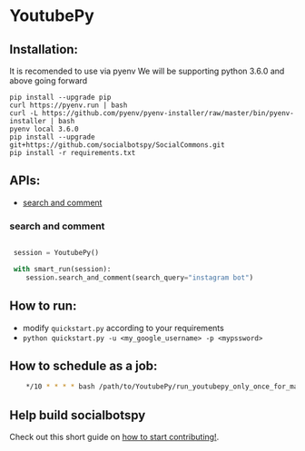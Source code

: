 # YoutubePy

## Installation:
It is recomended to use via pyenv We will be supporting python 3.6.0 and above going forward

```
pip install --upgrade pip
curl https://pyenv.run | bash
curl -L https://github.com/pyenv/pyenv-installer/raw/master/bin/pyenv-installer | bash
pyenv local 3.6.0
pip install --upgrade git+https://github.com/socialbotspy/SocialCommons.git
pip install -r requirements.txt
```

##  APIs:
  - [search and comment](#search-and-comment)

### search and comment

```python

 session = YoutubePy()

 with smart_run(session):
    session.search_and_comment(search_query="instagram bot")
 ```


## How to run:

 -  modify `quickstart.py` according to your requirements
 -  `python quickstart.py -u <my_google_username> -p <mypssword>`


## How to schedule as a job:

```bash
    */10 * * * * bash /path/to/YoutubePy/run_youtubepy_only_once_for_mac.sh /path/to/YoutubePy/quickstart.py $USERNAME $PASSWORD
```

## Help build socialbotspy
Check out this short guide on [how to start contributing!](https://github.com/InstaPy/instapy-docs/blob/master/CONTRIBUTORS.md).




